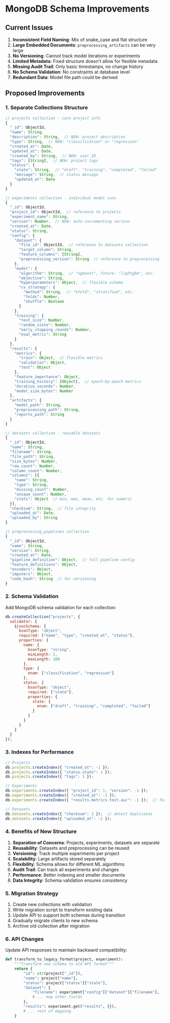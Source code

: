 # MongoDB Schema Improvements

## Current Issues

1. **Inconsistent Field Naming**: Mix of snake_case and flat structure
2. **Large Embedded Documents**: `preprocessing_artifacts` can be very large
3. **No Versioning**: Cannot track model iterations or experiments
4. **Limited Metadata**: Fixed structure doesn't allow for flexible metadata
5. **Missing Audit Trail**: Only basic timestamps, no change history
6. **No Schema Validation**: No constraints at database level
7. **Redundant Data**: Model file path could be derived

## Proposed Improvements

### 1. Separate Collections Structure

```javascript
// projects collection - core project info
{
  "_id": ObjectId,
  "name": String,
  "description": String,  // NEW: project description
  "type": String,  // NEW: "classification" or "regression"
  "created_at": Date,
  "updated_at": Date,
  "created_by": String,  // NEW: user ID
  "tags": [String],  // NEW: project tags
  "status": {
    "state": String,  // "draft", "training", "completed", "failed"
    "message": String,  // status message
    "updated_at": Date
  }
}

// experiments collection - individual model runs
{
  "_id": ObjectId,
  "project_id": ObjectId,  // reference to projects
  "experiment_name": String,
  "version": Number,  // NEW: auto-incrementing version
  "created_at": Date,
  "status": String,
  "config": {
    "dataset": {
      "file_id": ObjectId,  // reference to datasets collection
      "target_column": String,
      "feature_columns": [String],
      "preprocessing_version": String  // reference to preprocessing
    },
    "model": {
      "algorithm": String,  // "xgboost", future: "lightgbm", etc.
      "objective": String,
      "hyperparameters": Object,  // flexible schema
      "cv_strategy": {
        "method": String,  // "kfold", "stratified", etc.
        "folds": Number,
        "shuffle": Boolean
      }
    },
    "training": {
      "test_size": Number,
      "random_state": Number,
      "early_stopping_rounds": Number,
      "eval_metric": String
    }
  },
  "results": {
    "metrics": {
      "train": Object,  // flexible metrics
      "validation": Object,
      "test": Object
    },
    "feature_importance": Object,
    "training_history": [Object],  // epoch-by-epoch metrics
    "duration_seconds": Number,
    "model_size_bytes": Number
  },
  "artifacts": {
    "model_path": String,
    "preprocessing_path": String,
    "reports_path": String
  }
}

// datasets collection - reusable datasets
{
  "_id": ObjectId,
  "name": String,
  "filename": String,
  "file_path": String,
  "size_bytes": Number,
  "row_count": Number,
  "column_count": Number,
  "columns": [{
    "name": String,
    "type": String,
    "missing_count": Number,
    "unique_count": Number,
    "stats": Object  // min, max, mean, etc. for numeric
  }],
  "checksum": String,  // file integrity
  "uploaded_at": Date,
  "uploaded_by": String
}

// preprocessing_pipelines collection
{
  "_id": ObjectId,
  "name": String,
  "version": String,
  "created_at": Date,
  "pipeline_definition": Object,  // full pipeline config
  "feature_definitions": Object,
  "encoders": Object,
  "imputers": Object,
  "code_hash": String  // for versioning
}
```

### 2. Schema Validation

Add MongoDB schema validation for each collection:

```javascript
db.createCollection("projects", {
  validator: {
    $jsonSchema: {
      bsonType: "object",
      required: ["name", "type", "created_at", "status"],
      properties: {
        name: {
          bsonType: "string",
          minLength: 1,
          maxLength: 100
        },
        type: {
          enum: ["classification", "regression"]
        },
        status: {
          bsonType: "object",
          required: ["state"],
          properties: {
            state: {
              enum: ["draft", "training", "completed", "failed"]
            }
          }
        }
      }
    }
  }
});
```

### 3. Indexes for Performance

```javascript
// Projects
db.projects.createIndex({ "created_at": -1 });
db.projects.createIndex({ "status.state": 1 });
db.projects.createIndex({ "tags": 1 });

// Experiments  
db.experiments.createIndex({ "project_id": 1, "version": -1 });
db.experiments.createIndex({ "created_at": -1 });
db.experiments.createIndex({ "results.metrics.test.auc": -1 });  // for sorting by performance

// Datasets
db.datasets.createIndex({ "checksum": 1 });  // detect duplicates
db.datasets.createIndex({ "uploaded_at": -1 });
```

### 4. Benefits of New Structure

1. **Separation of Concerns**: Projects, experiments, datasets are separate
2. **Reusability**: Datasets and preprocessing can be reused
3. **Versioning**: Track multiple experiments per project
4. **Scalability**: Large artifacts stored separately
5. **Flexibility**: Schema allows for different ML algorithms
6. **Audit Trail**: Can track all experiments and changes
7. **Performance**: Better indexing and smaller documents
8. **Data Integrity**: Schema validation ensures consistency

### 5. Migration Strategy

1. Create new collections with validation
2. Write migration script to transform existing data
3. Update API to support both schemas during transition
4. Gradually migrate clients to new schema
5. Archive old collection after migration

### 6. API Changes

Update API responses to maintain backward compatibility:

```python
def transform_to_legacy_format(project, experiment):
    """Transform new schema to old API format"""
    return {
        "id": str(project["_id"]),
        "name": project["name"],
        "status": project["status"]["state"],
        "dataset": {
            "filename": experiment["config"]["dataset"]["filename"],
            # ... map other fields
        },
        "results": experiment.get("results", {}),
        # ... rest of mapping
    }

```